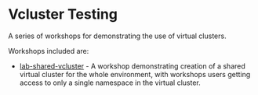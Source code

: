 Vcluster Testing
================

A series of workshops for demonstrating the use of virtual clusters.

Workshops included are:

* [lab-shared-vcluster](workshops/lab-shared-vcluster) - A workshop
  demonstrating creation of a shared virtual cluster for the whole environment,
  with workshops users getting access to only a single namespace in the virtual
  cluster.
